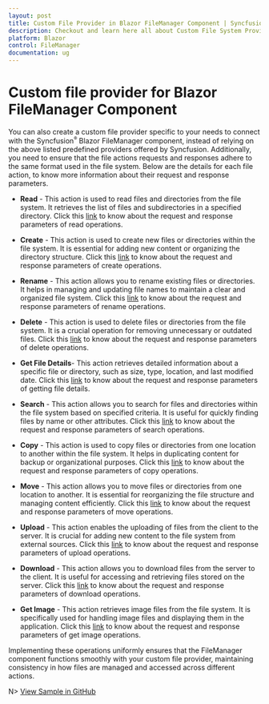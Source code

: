 ```yaml
---
layout: post
title: Custom File Provider in Blazor FileManager Component | Syncfusion
description: Checkout and learn here all about Custom File System Provider in Syncfusion Blazor FileManager component and more.
platform: Blazor
control: FileManager
documentation: ug
---
```


# Custom file provider for Blazor FileManager Component

You can also create a custom file provider specific to your needs to connect with the Syncfusion<sup style="font-size:70%">&reg;</sup> Blazor FileManager component, instead of relying on the above listed predefined providers offered by Syncfusion. Additionally, you need to ensure that the file actions requests and responses adhere to the same format used in the file system. Below are the details for each file action, to know more information about their request and response parameters.


* **Read** - This action is used to read files and directories from the file system. It retrieves the list of files and subdirectories in a specified directory. Click this [link](https://blazor.syncfusion.com/documentation/file-manager/file-operations#reading-files-and-folders) to know about the request and response parameters of read operations.

* **Create** - This action is used to create new files or directories within the file system. It is essential for adding new content or organizing the directory structure. Click this [link](https://blazor.syncfusion.com/documentation/file-manager/file-operations#creating-files-and-folders) to know about the request and response parameters of create operations.

* **Rename** - This action allows you to rename existing files or directories. It helps in managing and updating file names to maintain a clear and organized file system. Click this [link](https://blazor.syncfusion.com/documentation/file-manager/file-operations#renaming-files-and-folders) to know about the request and response parameters of rename operations.

* **Delete** - This action is used to delete files or directories from the file system. It is a crucial operation for removing unnecessary or outdated files. Click this [link](https://blazor.syncfusion.com/documentation/file-manager/file-operations#deleting-files-and-folders) to know about the request and response parameters of delete operations.

* **Get File Details**- This action retrieves detailed information about a specific file or directory, such as size, type, location, and last modified date. Click this [link](https://blazor.syncfusion.com/documentation/file-manager/file-operations#getting-file-details) to know about the request and response parameters of getting file details.

* **Search** - This action allows you to search for files and directories within the file system based on specified criteria. It is useful for quickly finding files by name or other attributes. Click this [link](https://blazor.syncfusion.com/documentation/file-manager/file-operations#searching-files-and-folders) to know about the request and response parameters of search operations.

* **Copy** - This action is used to copy files or directories from one location to another within the file system. It helps in duplicating content for backup or organizational purposes. Click this [link](https://blazor.syncfusion.com/documentation/file-manager/file-operations#copying-files-and-folders) to know about the request and response parameters of copy operations.

* **Move** - This action allows you to move files or directories from one location to another. It is essential for reorganizing the file structure and managing content efficiently. Click this [link](https://blazor.syncfusion.com/documentation/file-manager/file-operations#moving-files-and-folders) to know about the request and response parameters of move operations.

* **Upload** - This action enables the uploading of files from the client to the server. It is crucial for adding new content to the file system from external sources. Click this [link](https://blazor.syncfusion.com/documentation/file-manager/file-operations#uploading-files) to know about the request and response parameters of upload operations.

* **Download** - This action allows you to download files from the server to the client. It is useful for accessing and retrieving files stored on the server. Click this [link](https://blazor.syncfusion.com/documentation/file-manager/file-operations#downloading-files) to know about the request and response parameters of download operations.

* **Get Image** - This action retrieves image files from the file system. It is specifically used for handling image files and displaying them in the application. Click this [link](https://blazor.syncfusion.com/documentation/file-manager/file-operations#getting-images) to know about the request and response parameters of get image operations.

Implementing these operations uniformly ensures that the FileManager component functions smoothly with your custom file provider, maintaining consistency in how files are managed and accessed across different actions.

N> [View Sample in GitHub](https://github.com/SyncfusionExamples/filemanager-azure-nodejs-file-provider)